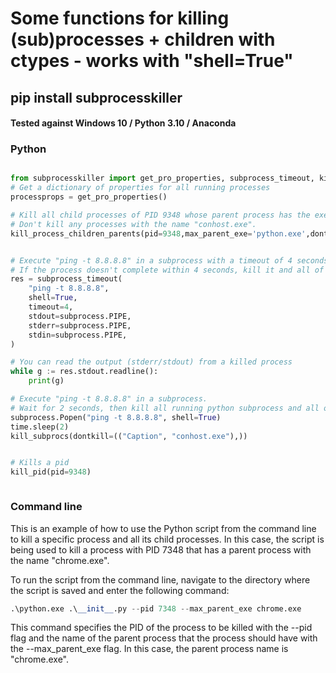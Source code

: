 # Some functions for killing (sub)processes + children with ctypes - works with "shell=True" 

## pip install subprocesskiller


#### Tested against Windows 10 / Python 3.10 / Anaconda


### Python

```python

from subprocesskiller import get_pro_properties, subprocess_timeout, kill_process_children_parents, kill_subprocs, kill_pid
# Get a dictionary of properties for all running processes
processprops = get_pro_properties()

# Kill all child processes of PID 9348 whose parent process has the executable name "python.exe".
# Don't kill any processes with the name "conhost.exe".
kill_process_children_parents(pid=9348,max_parent_exe='python.exe',dontkill=('Caption', 'conhost.exe'))


# Execute "ping -t 8.8.8.8" in a subprocess with a timeout of 4 seconds.
# If the process doesn't complete within 4 seconds, kill it and all of its child processes.
res = subprocess_timeout(
    "ping -t 8.8.8.8",
    shell=True,
    timeout=4,
    stdout=subprocess.PIPE,
    stderr=subprocess.PIPE,
    stdin=subprocess.PIPE,
)

# You can read the output (stderr/stdout) from a killed process
while g := res.stdout.readline():
    print(g)

# Execute "ping -t 8.8.8.8" in a subprocess.
# Wait for 2 seconds, then kill all running python subprocess and all of its child processes except conhost.exe
subprocess.Popen("ping -t 8.8.8.8", shell=True)
time.sleep(2)
kill_subprocs(dontkill=(("Caption", "conhost.exe"),))


# Kills a pid 
kill_pid(pid=9348)



```
### Command line

This is an example of how to use the Python script from the command line to kill a specific process and all its child processes. In this case, the script is being used to kill a process with PID 7348 that has a parent process with the name "chrome.exe".

To run the script from the command line, navigate to the directory where the script is saved and enter the following command:

```python
.\python.exe .\__init__.py --pid 7348 --max_parent_exe chrome.exe
```

This command specifies the PID of the process to be killed with the --pid flag and the name of the parent process that the process should have with the --max_parent_exe flag. In this case, the parent process name is "chrome.exe".
